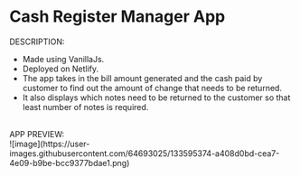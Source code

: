 # Cash Register Manager App


DESCRIPTION:
- Made using VanillaJs.
- Deployed on Netlify.
- The app takes in the bill amount generated and the cash paid by customer to find out the amount of change that needs to be returned.
- It also displays which notes need to be returned to the customer so that least number of notes is required.

<br>
APP PREVIEW:
<br>
![image](https://user-images.githubusercontent.com/64693025/133595374-a408d0bd-cea7-4e09-b9be-bcc9377bdae1.png)

